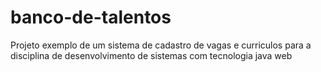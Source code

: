 # banco-de-talentos
Projeto exemplo de um sistema de cadastro de vagas e curriculos para a disciplina de desenvolvimento de sistemas com tecnologia java web
